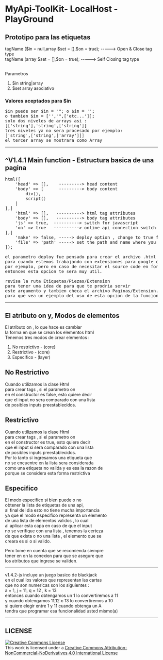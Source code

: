 # MyApi-ToolKit- LocalHost - PlayGround

<h2>Prototipo para las etiquetas</h2>

<p>
tagName ($in = null,array $set = [],$on = true); -----> Open & Close tag type<br>
tagName (array $set = [],$on = true); -----> Self Closing tag type
</p>

<br>Parametros</h2>

<ol>
    <li>$in string|array</li>
    <li>$set array asociativo</li>
</ol>

<h3>Valores aceptados para $in</h3>

<pre>
$in puede ser $in = ""; o $in = '';
o tambien $in = ['',"",['etc...']];
solo dos niveles de arrays asi :
[['string'],'string',['string']]
tres niveles ya no sera procesado por ejemplo:
['string',['string',['array']]]
el tercer array se mostrara como Array
</pre>

<hr>

<h2>^V1.4.1 Main function - Estructura basica de una pagina</h2>

<pre>
html([
    'head' => [],    ---------> head content
    'body' => [      ---------> body content
        div(),       
        script()     
    ]
],[
    'html' => [],   ----------> html tag attributes
    'body' => [],   ----------> body tag attributes
    'js' => true,  ----------> switch for javascript
    'on' => true   ----------> online api connection switch
],[
    'make' => false, -----> deploy option , change to true for make the html file
    'file' => 'path' -----> set the path and name where you want to place your html file
]);

el parametro deploy fue pensado para crear el archivo .html necesario
para cuando estemos trabajando con extensiones para google chrome
por ejemplo, pero en caso de necesitar el source code en formato html u otro
entonces esta opcion te sera muy util.

revisa la ruta Etiquetas/Piezas/Extension
para tener una idea de para que te prodria servir
este argumento y tambien checa el archivo Paginas/Extension.php
para que vea un ejemplo del uso de esta opcion de la funcion html();
</pre>

<hr>

<h2>El atributo on y, Modos de elementos</h2>

<p>
El atributo on , lo que hace es cambiar<br>
la forma en que se crean los elementos html<br>
Tenemos tres modos de crear elementos :
</p>

<ol>
    <li>No restrictivo - (core)</li>
    <li>Restrictivo - (core)</li>
    <li>Especifico - (layer)</li>
</ol>

<h2>No Restrictivo</h2>

<p>
Cuando utilizamos la clase Html<br>
para crear tags , si el parametro on<br>
en el constructor es false, esto quiere decir<br>
que el input no sera comparado con una lista <br>
de posibles inputs preestablecidos.
</p>

<h2>Restrictivo</h2>

<p>
Cuando utilizamos la clase Html<br>
para crear tags , si el parametro on<br>
en el constructor es true, esto quiere decir<br>
que el input si sera comparado con una lista <br>
de posibles inputs preestablecidos.<br>
Por lo tanto si ingresamos una etiqueta que<br>
no se encuentre en la lista sera considerada<br>
como una etiqueta no valida y es esa la razon de <br>
porque se considera esta forma restrictiva
</p>

<h2>Especifico</h2>

<p>
El modo especifico si bien puede o no <br>
obtener la lista de etiquetas de una api,<br>
al final del dia esto no tiene mucha importancia<br>
ya que el modo especifico representa un elemento<br>
de una lista de elementos validos , lo cual <br>
al aplicar esta capa en caso de que el input<br>
no se verifique con una lista , tenemos la certeza<br>
de que exista o no una lista , el elemento que se <br>
creara es si o si valido.
</p>

<p>
Pero tome en cuenta que se recomienda siempre<br>
tener en on la conexion para que se asegure que<br>
los atributos que ingrese se validen.
</p>

<hr>

<p>
v1.4.2-js incluye un juego basico de blackjack<br>
en el cual los valores que representan las cartas<br>
que no son numericas son los siguientes :<br>
a = 1, j = 11, q = 12 , k = 13 <br>
entonces cuando obtengamos un 1 lo convertiremos a 11<br>
y cuando obtengamos 11,12 o 13 lo convertiremos a 10<br>
si quiere elegir entre 1 y 11 cuando obtenga un A <br>
tendra que programar esa funcionalidad usted mismo(a)
</p>

<hr>

<h2>LICENSE</h2>

<a rel="license" href="http://creativecommons.org/licenses/by-nc-nd/4.0/">
    <img alt="Creative Commons License" 
    style="border-width:0" 
    src="https://i.creativecommons.org/l/by-nc-nd/4.0/80x15.png" />
</a>
<br />
This work is licensed under a 
<a rel="license" href="http://creativecommons.org/licenses/by-nc-nd/4.0/">
    Creative Commons Attribution-NonCommercial-NoDerivatives 4.0 International License
</a>